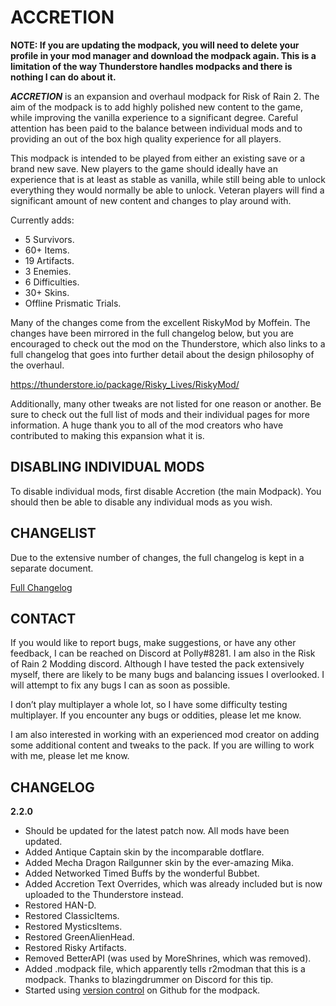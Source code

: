 ACCRETION
=========
**NOTE: If you are updating the modpack, you will need to delete your profile in your mod manager and download the modpack again. This is a limitation of the way Thunderstore handles modpacks and there is nothing I can do about it.**

***ACCRETION*** is an expansion and overhaul modpack for Risk of Rain 2. The aim of the modpack is to add highly polished new content to the game, while improving the vanilla experience to a significant degree. Careful attention has been paid to the balance between individual mods and to providing an out of the box high quality experience for all players.

This modpack is intended to be played from either an existing save or a brand new save. New players to the game should ideally have an experience that is at least as stable as vanilla, while still being able to unlock everything they would normally be able to unlock. Veteran players will find a significant amount of new content and changes to play around with.

Currently adds:
- 5 Survivors.
- 60+ Items.
- 19 Artifacts.
- 3 Enemies.
- 6 Difficulties.
- 30+ Skins.
- Offline Prismatic Trials.

Many of the changes come from the excellent RiskyMod by Moffein. The changes have been mirrored in the full changelog below, but you are encouraged to check out the mod on the Thunderstore, which also links to a full changelog that goes into further detail about the design philosophy of the overhaul.

<https://thunderstore.io/package/Risky_Lives/RiskyMod/>

Additionally, many other tweaks are not listed for one reason or another. Be sure to check out the full list of mods and their individual pages for more information. A huge thank you to all of the mod creators who have contributed to making this expansion what it is.

DISABLING INDIVIDUAL MODS
------
To disable individual mods, first disable Accretion (the main Modpack). You should then be able to disable any individual mods as you wish.

CHANGELIST
----------

Due to the extensive number of changes, the full changelog is kept in a separate document.

[Full Changelog](https://docs.google.com/document/d/1GXYCsytmH1DupGy7YKiLaJOb5AGFLu3Hhd8o8UL8JU4/edit?usp=sharing)

CONTACT
----
If you would like to report bugs, make suggestions, or have any other feedback, I can be reached on Discord at Polly#8281. I am also in the Risk of Rain 2 Modding discord. Although I have tested the pack extensively myself, there are likely to be many bugs and balancing issues I overlooked. I will attempt to fix any bugs I can as soon as possible.

I don’t play multiplayer a whole lot, so I have some difficulty testing multiplayer. If you encounter any bugs or oddities, please let me know.

I am also interested in working with an experienced mod creator on adding some additional content and tweaks to the pack. If you are willing to work with me, please let me know.

CHANGELOG
----
**2.2.0**
- Should be updated for the latest patch now. All mods have been updated.
- Added Antique Captain skin by the incomparable dotflare.
- Added Mecha Dragon Railgunner skin by the ever-amazing Mika.
- Added Networked Timed Buffs by the wonderful Bubbet.
- Added Accretion Text Overrides, which was already included but is now uploaded to the Thunderstore instead.
- Restored HAN-D.
- Restored ClassicItems.
- Restored MysticsItems.
- Restored GreenAlienHead.
- Restored Risky Artifacts.
- Removed BetterAPI (was used by MoreShrines, which was removed).
- Added .modpack file, which apparently tells r2modman that this is a modpack. Thanks to blazingdrummer on Discord for this tip.
- Started using [version control](https://github.com/PollyEdaline/Accretion-Modpack) on Github for the modpack.